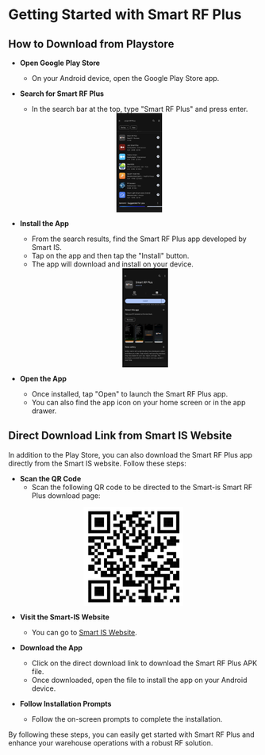 # Getting Started with Smart RF Plus

## How to Download from Playstore

- **Open Google Play Store**
   - On your Android device, open the Google Play Store app.

- **Search for Smart RF Plus**
   - In the search bar at the top, type "Smart RF Plus" and press enter.
   <img src="./attachments/gettingrf/Searchrf.png" alt="Searchrf" style="height: 200px;margin:auto;display:block">

- **Install the App**
   - From the search results, find the Smart RF Plus app developed by Smart IS.
   - Tap on the app and then tap the "Install" button.
   - The app will download and install on your device.
      <img src="./attachments/gettingrf/installrf.png" alt="installrf" style="height: 200px;margin:auto;display:block">
  

- **Open the App**
   - Once installed, tap "Open" to launch the Smart RF Plus app.
   - You can also find the app icon on your home screen or in the app drawer.

## Direct Download Link from Smart IS Website

In addition to the Play Store, you can also download the Smart RF Plus app directly from the Smart IS website. Follow these steps:

- **Scan the QR Code**
   - Scan the following QR code to be directed to the Smart-is Smart RF Plus download page:
<img src="./attachments/gettingrf/appqrcode.png" alt="appqrcode" style="height: 200px;margin:auto;display:block">

- **Visit the Smart-IS Website**
   - You can  go to [Smart IS Website](https://www.smart-is.com/what-we-do/smart-product/rf/).

- **Download the App**
   - Click on the direct download link to download the Smart RF Plus APK file.
   - Once downloaded, open the file to install the app on your Android device.

- **Follow Installation Prompts**
   - Follow the on-screen prompts to complete the installation.

By following these steps, you can easily get started with Smart RF Plus and enhance your warehouse operations with a robust RF solution.
